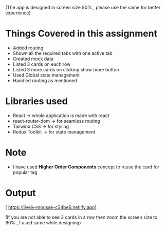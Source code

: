 (The app is designed in screen size 80% , please use the same for better experience)
# Things Covered in this assignment
 - Added routing
 - Shown all the required tabs with one active tab
 - Created mock data
 - Listed 3 cards on each row
 - Listed 3 more cards on clicking show more button
 - Used Global state management
 - Handled routing as mentioned

 # Libraries used
 - React -> whole application is made with react
 - react-router-dom -> for seamless routing
 - Tailwind CSS -> for styling
 - Redux Toolkit -> for state management

 # Note
 - I have used **Higher Order Components** concept to reuse the card for popular tag

 # Output
[ https://lively-mousse-c34be6.netlify.app]

(If you are not able to see 3 cards in a row then zoom the screen size to 80% , I used same while designing)